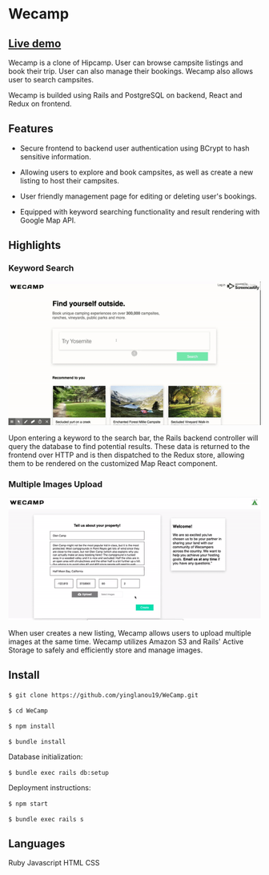 # Wecamp

## [Live demo](https://wecamp8.herokuapp.com/#/)

Wecamp is a clone of Hipcamp. User can browse campsite listings and book their trip. User can also manage their bookings. Wecamp also allows user to search campsites.

Wecamp is builded using Rails and PostgreSQL on backend, React and Redux on frontend.

## Features

- Secure frontend to backend user authentication using BCrypt to hash sensitive information.

- Allowing users to explore and book campsites, as well as create a new listing to host their campsites.

- User friendly management page for editing or deleting user's bookings.

- Equipped with keyword searching functionality and result rendering with Google Map API.

## Highlights

### Keyword Search

![alt text](public/ezgif.com-video-to-gif.gif "search for listings")

Upon entering a keyword to the search bar, the Rails backend controller will query the database to find potential results. These data is returned to the frontend over HTTP and is then dispatched to the Redux store, allowing them to be rendered on the customized Map React component.

### Multiple Images Upload

![alt text](public/ezgif.com-crop.gif "upload images when creating a listing")

When user creates a new listing, Wecamp allows users to upload multiple images at the same time. Wecamp utilizes Amazon S3 and Rails' Active Storage to safely and efficiently store and manage images.

## Install

`$ git clone https://github.com/yinglanou19/WeCamp.git`

`$ cd WeCamp`

`$ npm install`

`$ bundle install`

Database initialization:

`$ bundle exec rails db:setup`

Deployment instructions:

`$ npm start`

`$ bundle exec rails s`

## Languages

Ruby
Javascript
HTML
CSS
